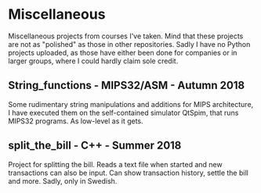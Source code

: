 # Miscellaneous
Miscellaneous projects from courses I've taken. Mind that these projects are not as "polished" as those in other repositories. Sadly I have no Python projects uploaded, as those have either been done for companies or in larger groups, where I could hardly claim sole credit.

## String_functions - MIPS32/ASM - Autumn 2018

Some rudimentary string manipulations and additions for MIPS architecture, I have executed them on the self-contained simulator QtSpim, that runs MIPS32 programs. As low-level as it gets.

## split_the_bill - C++ - Summer 2018

Project for splitting the bill. Reads a text file when started and new transactions can also be input. Can show transaction history, settle the bill and more. Sadly, only in Swedish.

